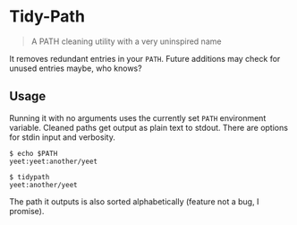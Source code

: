 # Tidy-Path

> A PATH cleaning utility with a very uninspired name

It removes redundant entries in your `PATH`. Future additions may check for
unused entries maybe, who knows?

## Usage
Running it with no arguments uses the currently set `PATH` environment
variable. Cleaned paths get output as plain text to stdout. There are
options for stdin input and verbosity.
```
$ echo $PATH
yeet:yeet:another/yeet

$ tidypath
yeet:another/yeet

```
The path it outputs is also sorted alphabetically (feature not a bug, I
promise).
